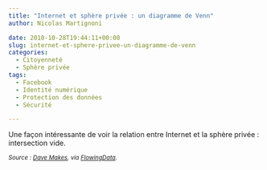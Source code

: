 ```yaml
---
title: "Internet et sphère privée : un diagramme de Venn"
author: Nicolas Martignoni

date: 2010-10-28T19:44:11+00:00
slug: internet-et-sphere-privee-un-diagramme-de-venn
categories:
  - Citoyenneté
  - Sphère privée
tags:
  - Facebook
  - Identité numérique
  - Protection des données
  - Sécurité

---
```

Une façon intéressante de voir la relation entre Internet et la sphère privée : intersection vide.

<small>_Source : [Dave Makes][1], via [FlowingData][2]._</small>

  [1]: https://www.flickr.com/photos/buriednexttoyou/5095255302/
  [2]: https://flowingdata.com/

<!--more-->
